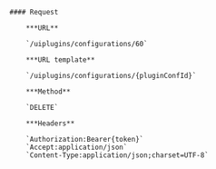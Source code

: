     #### Request

        ***URL**

        `/uiplugins/configurations/60`

        ***URL template**

        `/uiplugins/configurations/{pluginConfId}`

        ***Method**

        `DELETE`

        ***Headers**

        `Authorization:Bearer{token}`
        `Accept:application/json`
        `Content-Type:application/json;charset=UTF-8`
